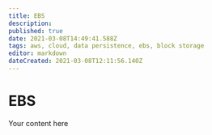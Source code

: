 ```yaml
---
title: EBS
description: 
published: true
date: 2021-03-08T14:49:41.588Z
tags: aws, cloud, data persistence, ebs, block storage
editor: markdown
dateCreated: 2021-03-08T12:11:56.140Z
---
```


# EBS
Your content here